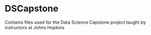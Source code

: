 # DSCapstone
Contains files used for the Data Science Capstone project taught by instructors at Johns Hopkins
